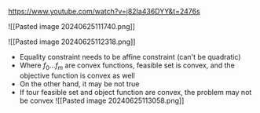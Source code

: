 https://www.youtube.com/watch?v=j82Ia436DYY&t=2476s

![[Pasted image 20240625111740.png]]


![[Pasted image 20240625112318.png]]

- Equality constraint needs to be affine constraint (can't be quadratic)
- Where $f_{0} ... f_{m}$ are convex functions, feasible set is convex, and the objective function is convex as well
- On the other hand, it may be not true
- If tour feasible set and object function are convex, the problem may not be convex
![[Pasted image 20240625113058.png]]